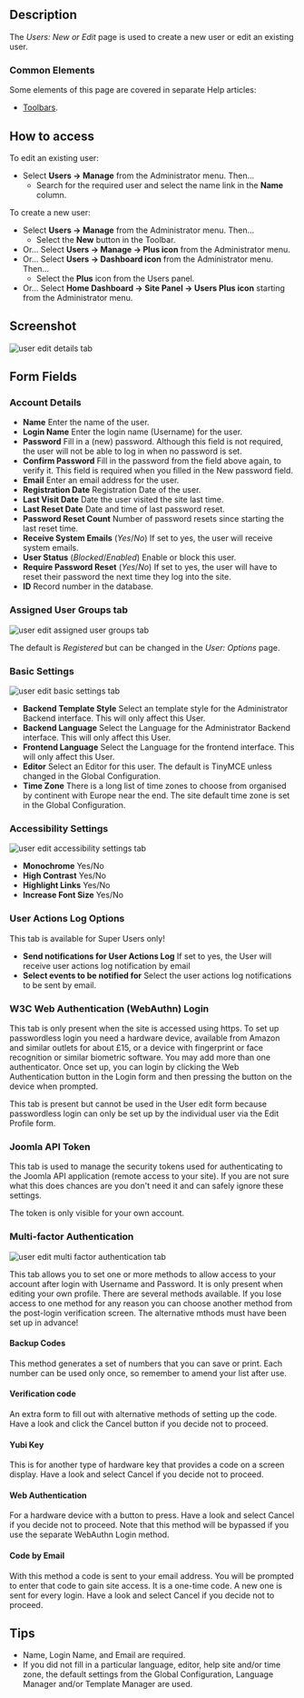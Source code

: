 <!-- Filename: Help4.x:Users:_Edit_Profile / Display title: Users: New or Edit -->

## Description

The *Users: New or Edit* page is used to create a new user or edit an existing
user.

### Common Elements

Some elements of this page are covered in separate Help articles:

* [Toolbars](jdocmanual?article=help/common-elements/toolbars).

## How to access

To edit an existing user:

- Select **Users → Manage** from the Administrator menu. Then...
  - Search for the required user and select the name link in the
    **Name** column.

To create a new user:

- Select **Users → Manage** from the Administrator menu. Then...
  - Select the **New** button in the Toolbar.
- Or... Select **Users → Manage → Plus icon** from the
  Administrator menu.
- Or... Select **Users → Dashboard icon** from the Administrator
  menu. Then...
  - Select the **Plus** icon from the Users panel.
- Or... Select **Home Dashboard → Site Panel → Users Plus icon**
  starting from the Administrator menu.

## Screenshot

![user edit details tab](../../../en/images/users/users-edit-account-details-tab.png)

## Form Fields

### Account Details

- **Name** Enter the name of the user.
- **Login Name** Enter the login name (Username) for the user.
- **Password** Fill in a (new) password. Although this field is not
  required, the user will not be able to log in when no password is set.
- **Confirm Password** Fill in the password from the field above again,
  to verify it. This field is required when you filled in the New
  password field.
- **Email** Enter an email address for the user.
- **Registration Date** Registration Date of the user.
- **Last Visit Date** Date the user visited the site last time.
- **Last Reset Date** Date and time of last password reset.
- **Password Reset Count** Number of password resets since starting the
  last reset time.
- **Receive System Emails** (*Yes*/*No*) If set to yes, the user will
  receive system emails.
- **User Status** (*Blocked*/*Enabled*) Enable or block this user.
- **Require Password Reset** (*Yes*/*No*) If set to yes, the user will
  have to reset their password the next time they log into the site.
- **ID** Record number in the database.

### Assigned User Groups tab

![user edit assigned user groups tab](../../../en/images/users/users-edit-assigned-user-groups-tab.png)

The default is *Registered* but can be changed in the *User: Options* page.

### Basic Settings

![user edit basic settings tab](../../../en/images/users/users-edit-basic-settings-tab.png)

- **Backend Template Style** Select an template style for the Administrator Backend
  interface. This will only affect this User.
- **Backend Language** Select the Language for the Administrator Backend 
  interface. This will only affect this User.
- **Frontend Language** Select the Language for the frontend interface. This 
  will only affect this User.
- **Editor** Select an Editor for this user. The default is TinyMCE unless 
  changed in the Global Configuration. 
- **Time Zone** There is a long list of time zones to choose from organised by
  continent with Europe near the end. The site default time zone is set in the
  Global Configuration.

### Accessibility Settings

![user edit accessibility settings tab](../../../en/images/users/users-edit-accessibility-settings-tab.png)

- **Monochrome** Yes/No
- **High Contrast** Yes/No
- **Highlight Links** Yes/No
- **Increase Font Size** Yes/No

### User Actions Log Options

This tab is available for Super Users only!

- **Send notifications for User Actions Log** If set to yes,
  the User will receive user actions log notification by email
- **Select events to be notified for** Select the user actions log
  notifications to be sent by email.

### W3C Web Authentication (WebAuthn) Login

This tab is only present when the site is accessed using https. To set
up passwordless login you need a hardware device, available from Amazon
and similar outlets for about £15, or a device with fingerprint or face
recognition or similar biometric software. You may add more than one
authenticator. Once set up, you can login by clicking the Web
Authentication button in the Login form and then pressing the button on
the device when prompted.

This tab is present but cannot be used in the User edit form because
passwordless login can only be set up by the individual user via the
Edit Profile form.

### Joomla API Token

This tab is used to manage the security tokens used for authenticating
to the Joomla API application (remote access to your site). If you are
not sure what this does chances are you don't need it and can safely
ignore these settings.

The token is only visible for your own account.

### Multi-factor Authentication

![user edit multi factor authentication tab](../../../en/images/users/users-edit-multi-factor-authentication-tab.png)

This tab allows you to set one or more methods to allow access to your
account after login with Username and Password. It is only present when
editing your own profile. There are several methods available. If you
lose access to one method for any reason you can choose another method
from the post-login verification screen. The alternative mthods must
have been set up in advance!

#### Backup Codes

This method generates a set of numbers that you can save or print. Each
number can be used only once, so remember to amend your list after use.

#### Verification code

An extra form to fill out with alternative methods of setting up the
code. Have a look and click the Cancel button if you decide not to
proceed.

#### Yubi Key

This is for another type of hardware key that provides a code on a
screen display. Have a look and select Cancel if you decide not to
proceed.

#### Web Authentication

For a hardware device with a button to press. Have a look and select
Cancel if you decide not to proceed. Note that this method will be
bypassed if you use the separate WebAuthn Login method.

#### Code by Email

With this method a code is sent to your email address. You will be
prompted to enter that code to gain site access. It is a one-time code.
A new one is sent for every login. Have a look and select Cancel if you
decide not to proceed.

## Tips

- Name, Login Name, and Email are required.
- If you did not fill in a particular language, editor, help site and/or
  time zone, the default settings from the Global Configuration,
  Language Manager and/or Template Manager are used.
